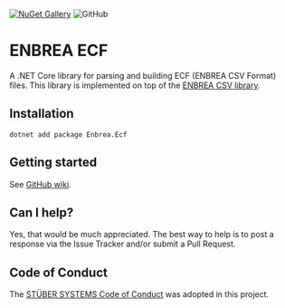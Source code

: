 [![NuGet Gallery](https://img.shields.io/badge/NuGet%20Gallery-enbrea.ecf-blue.svg)](https://www.nuget.org/packages/Enbrea.Ecf/)
![GitHub](https://img.shields.io/github/license/stuebersystems/enbrea.ecf)

# ENBREA ECF

A .NET Core library for parsing and building ECF (ENBREA CSV Format) files. This library is implemented on top of the [ENBREA CSV library](https://github.com/stuebersystems/enbrea.csv). 

## Installation

```
dotnet add package Enbrea.Ecf
```

## Getting started

See [GitHub wiki](https://github.com/stuebersystems/enbrea.ecf/wiki).

## Can I help?

Yes, that would be much appreciated. The best way to help is to post a response via the Issue Tracker and/or submit a Pull Request.

## Code of Conduct

The [STÜBER SYSTEMS Code of Conduct](https://www.stueber.co.uk/code-of-conduct.php) was adopted in this project.
